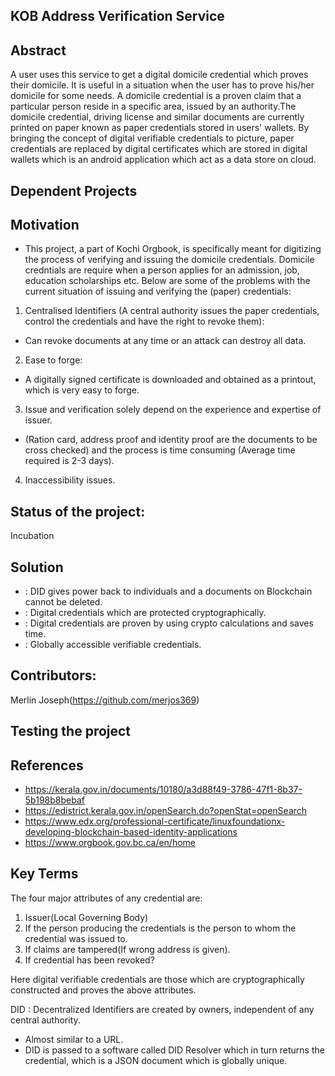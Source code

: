## KOB Address Verification Service

## Abstract

 A user uses this service to get a digital domicile credential which proves
their domicile. It is useful in a situation when the user has to prove his/her domicile for
some needs.
 A domicile credential is a proven claim that a particular person reside in a specific area, issued by an authority.The domicile credential, driving license and similar documents are currently printed on paper known as paper credentials stored in users' wallets.
 By bringing the concept of digital verifiable credentials to picture, paper credentials are replaced by digital certificates which are stored in digital wallets which is an android application which act as a data store on cloud.
## Dependent Projects

## Motivation

- This project, a part of Kochi Orgbook, is specifically meant for digitizing the process of verifying and issuing the domicile credentials. Domicile credntials are require when a person applies for an admission, job, education scholarships etc.
Below are some of the problems with the current situation of issuing and verifying the (paper) credentials:

1. Centralised Identifiers (A central authority issues the paper credentials, control the credentials and have the right to revoke them): 
- Can revoke documents at any time or an attack can destroy all data.
2. Ease to forge: 
- A digitally signed certificate is downloaded and obtained as a printout, which is very easy to forge.
3. Issue and verification solely depend on the experience and expertise of issuer.
- (Ration card, address proof and identity proof are the documents to be cross checked) and the process is time consuming (Average time required is 2-3 days).
4. Inaccessibility issues.

## Status of the project:
Incubation

## Solution

- : DID gives power back to individuals and a documents on Blockchain cannot be deleted.
- : Digital credentials which are protected cryptographically. 
- : Digital credentials are proven by using crypto calculations and saves time.
- : Globally accessible verifiable credentials.

## Contributors:

Merlin Joseph(https://github.com/merjos369)


## Testing the project

## References

- https://kerala.gov.in/documents/10180/a3d88f49-3786-47f1-8b37-5b198b8bebaf
- https://edistrict.kerala.gov.in/openSearch.do?openStat=openSearch
- https://www.edx.org/professional-certificate/linuxfoundationx-developing-blockchain-based-identity-applications
- https://www.orgbook.gov.bc.ca/en/home 

## Key Terms
The four major attributes of any credential are:
1. Issuer(Local Governing Body)
2. If the person producing the credentials is the person to whom the credential was issued to.
3. If claims are tampered(If wrong address is given).
4. If credential has been revoked?

Here digital verifiable credentials are those which are cryptographically constructed and  proves the above attributes.

DID : Decentralized Identifiers are created by owners, independent of any central authority.
- Almost similar to a URL.
- DID is passed to a software called DID Resolver which in turn returns the credential, which is a JSON document which is globally unique.
